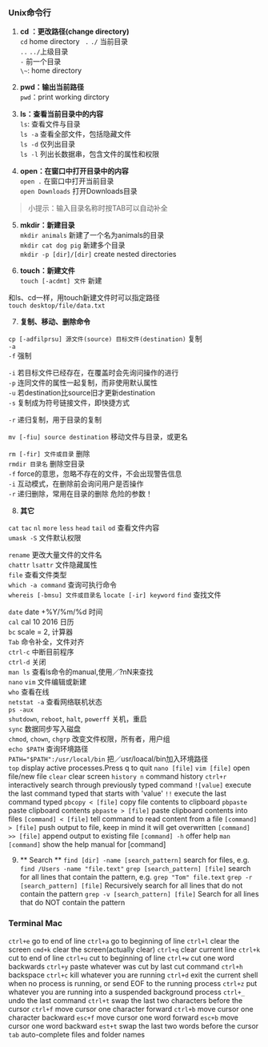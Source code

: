### Unix命令行  


1. **cd ：更改路径(change directory)**  
`cd` home directory 
` .`  `./`  当前目录    
`..`  `../`上级目录  
`-`  前一个目录  
`\~`:   home directory 

2. **pwd：输出当前路径**  
`pwd`：print working dirctory  

3. **ls：查看当前目录中的内容**  
`ls`: 查看文件与目录  
`ls -a` 查看全部文件，包括隐藏文件  
`ls -d` 仅列出目录  
`ls -l` 列出长数据串，包含文件的属性和权限

4. **open：在窗口中打开目录中的内容**  
`open .` 在窗口中打开当前目录  
`open Downloads` 打开Downloads目录  
> 小提示：输入目录名称时按TAB可以自动补全  

5. **mkdir：新建目录**  
`mkdir animals`  新建了一个名为animals的目录  
`mkdir cat dog pig` 新建多个目录  
`mkdir -p [dir]/[dir]` create nested directories 

6. **touch：新建文件**  
`touch [-acdmt] 文件`  新建  
 
和ls、cd一样，用touch新建文件时可以指定路径  
`touch desktop/file/data.txt`  

7. **复制、移动、删除命令**  

`cp [-adfilprsu] 源文件(source) 目标文件(destination)` 复制   
`-a`   
`-f` 强制  

`-i` 若目标文件已经存在，在覆盖时会先询问操作的进行  
`-p` 连同文件的属性一起复制，而非使用默认属性  
`-u` 若destination比source旧才更新destination  
`-s` 复制成为符号链接文件，即快捷方式  
 
`-r` 递归复制，用于目录的复制 

`mv [-fiu] source destination` 移动文件与目录，或更名  

`rm [-fir] 文件或目录` 删除  
`rmdir 目录名` 删除空目录  
`-f` force的意思，忽略不存在的文件，不会出现警告信息  
`-i` 互动模式，在删除前会询问用户是否操作  
`-r` 递归删除，常用在目录的删除 危险的参数！

  
8. **其它**  
 
 `cat` `tac` `nl` `more` `less` `head` `tail` `od` 查看文件内容  
 `umask -S` 文件默认权限  
 
`rename` 更改大量文件的文件名  
`chattr` `lsattr` 文件隐藏属性  
`file` 查看文件类型  
`which -a command` 查询可执行命令  
`whereis [-bmsu] 文件或目录名` `locate [-ir] keyword` `find` 查找文件 

`date`  date +%Y/%m/%d 时间  
`cal` cal 10 2016 日历  
`bc`  scale = 2, 计算器  
`Tab` 命令补全，文件对齐  
`ctrl-c` 中断目前程序  
`ctrl-d` 关闭  
`man ls` 查看ls命令的manual,使用／?nN来查找  
`nano` `vim` 文件编辑或新建  
`who` 查看在线  
`netstat -a` 查看网络联机状态  
`ps -aux`  
`shutdown`, `reboot`, `halt`, `powerff` 关机，重启  
`sync` 数据同步写入磁盘  
`chmod`, `chown`, `chgrp` 改变文件权限，所有者，用户组  
`echo $PATH` 查询环境路径    
`PATH="$PATH":/usr/local/bin` 把／usr/loacal/bin加入环境路径  
`top` display active processes.Press q to quit
`nano [file]` `vim [file]` open file/new file 
`clear` clear screen 
`history n` command history
`ctrl+r` interactively search through previously typed command 
`![value]` execute the last command typed that starts with 'value'
`!!` execute the last command typed
`pbcopy < [file]` copy file contents to clipboard
`pbpaste` paste clipboard contents
`pbpaste > [file]` paste clipboard contents into files
`[command] < [file]` tell command to read content from a file 
`[command] > [file]` push output to file, keep in mind it will get overwritten
`[command] >> [file]` append output to existing file 
`[command] -h` offer help
`man [command]` show the help manual for [command] 

9. ** Search **
`find [dir] -name [search_pattern]` search for files, e.g. `find /Users -name "file.text"`
`grep [search_pattern] [file]` search for all lines that contain the pattern, e.g. `grep "Tom" file.text`
`grep -r [search_pattern] [file]` Recursively search for all lines that do not contain the pattern
`grep -v [search_pattern] [file]` Search for all lines that do NOT contain the pattern





### Terminal Mac  
`ctrl+e` go to end of line
`ctrl+a` go to beginning of line
`ctrl+l` clear the screen
`cmd+k` clear the screen(actually clear)
`ctrl+q` clear current line
`ctrl+k` cut to end of line 
`ctrl+u` cut to beginning of line
`ctrl+w` cut one word backwards
`ctrl+y` paste whatever was cut by last cut command 
`ctrl+h` backspace
`ctrl+c` kill whatever you are running 
`ctrl+d` exit the current shell when no process is running, or send EOF to the running process
`ctrl+z` put whatever you are running into a suspended background process
`ctrl+_` undo the last command 
`ctrl+t` swap the last two characters before the cursor
`ctrl+f` move cursor one character forward
`ctrl+b` move cursor one character backward 
`esc+f` move cursor one word forward
`esc+b` move cursor one word backward
`est+t` swap the last two words before the cursor
`tab` auto-complete files and folder names







